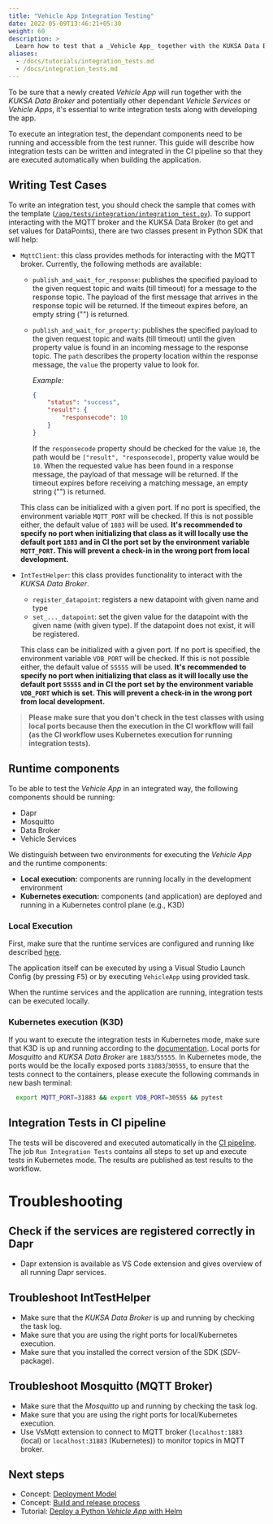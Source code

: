 ```yaml
---
title: "Vehicle App Integration Testing"
date: 2022-05-09T13:46:21+05:30
weight: 60
description: >
  Learn how to test that a _Vehicle App_ together with the KUKSA Data Broker and potentially other dependant Vehicle Services or Vehicle Apps runs as expected.
aliases:
  - /docs/tutorials/integration_tests.md
  - /docs/integration_tests.md
---
```


To be sure that a newly created _Vehicle App_ will run together with the _KUKSA Data Broker_ and potentially other dependant _Vehicle Services_ or _Vehicle Apps_, it's essential to write integration tests along with developing the app.

To execute an integration test, the dependant components need to be running and accessible from the test runner. This guide will describe how integration tests can be written and integrated in the CI pipeline so that they are executed automatically when building the application.

## Writing Test Cases

To write an integration test, you should check the sample that comes with the template ([`/app/tests/integration/integration_test.py`](https://github.com/eclipse-velocitas/vehicle-app-python-template/blob/main/app/tests/integration/integration_test.py)). To support interacting with the MQTT broker and the KUKSA Data Broker (to get and set values for DataPoints), there are two classes present in Python SDK that will help:

- `MqttClient`: this class provides methods for interacting with the MQTT broker. Currently, the following methods are available:

  - `publish_and_wait_for_response`: publishes the specified payload to the given request topic and waits (till timeout) for a message to the response topic. The payload of the first message that arrives in the response topic will be returned. If the timeout expires before, an empty string ("") is returned.
  - `publish_and_wait_for_property`: publishes the specified payload to the given request topic and waits (till timeout) until the given property value is found in an incoming message to the response topic. The `path` describes the property location within the response message, the `value` the property value to look for.

    _Example:_

    ``` JSON
    {
        "status": "success",
        "result": {
            "responsecode": 10
        }
    }
    ```

    If the `responsecode` property should be checked for the value `10`, the path would be `["result", "responsecode]`, property value would be `10`. When the requested value has been found in a response message, the payload of that message will be returned. If the timeout expires before receiving a matching message, an empty string ("") is returned.

  This class can be initialized with a given port. If no port is specified, the environment variable `MQTT_PORT` will be checked. If this is not possible either, the default value of `1883` will be used. **It's recommended to specify no port when initializing that class as it will locally use the default port `1883` and in CI the port set by the environment variable `MQTT_PORT`. This will prevent a check-in in the wrong port from local development.**

- `IntTestHelper`: this class provides functionality to interact with the _KUKSA Data Broker_.

  - `register_datapoint`: registers a new datapoint with given name and type
  - `set_..._datapoint`: set the given value for the datapoint with the given name (with given type). If the datapoint does not exist, it will be registered.

  This class can be initialized with a given port. If no port is specified, the environment variable `VDB_PORT` will be checked. If this is not possible either, the default value of `55555` will be used. **It's recommended to specify no port when initializing that class as it will locally use the default port `55555` and in CI the port set by the environment variable `VDB_PORT` which is set. This will prevent a check-in in the wrong port from local development.**

> **Please make sure that you don't check in the test classes with using local ports because then the execution in the CI workflow will fail (as the CI workflow uses Kubernetes execution for running integration tests).**

## Runtime components

To be able to test the _Vehicle App_ in an integrated way, the following components should be running:

- Dapr
- Mosquitto
- Data Broker
- Vehicle Services

We distinguish between two environments for executing the _Vehicle App_ and the runtime components:

- **Local execution:** components are running locally in the development environment
- **Kubernetes execution:** components (and application) are deployed and running in a Kubernetes control plane (e.g., K3D)

### Local Execution

First, make sure that the runtime services are configured and running like described [here](/docs/run_runtime_services_locally.md).

The application itself can be executed by using a Visual Studio Launch Config (by pressing <kbd>F5</kbd>) or by executing `VehicleApp` using provided task.

When the runtime services and the application are running, integration tests can be executed locally.

### Kubernetes execution (K3D)

If you want to execute the integration tests in Kubernetes mode, make sure that K3D is up and running according to the [documentation](/docs/run_runtime_services_kubernetes.md). Local ports for _Mosquitto_ and _KUKSA Data Broker_ are `1883`/`55555`. In Kubernetes mode, the ports would be the locally exposed ports `31883`/`30555`, to ensure that the tests connect to the containers, please execute the following commands in new bash terminal:

```bash
  export MQTT_PORT=31883 && export VDB_PORT=30555 && pytest
```

## Integration Tests in CI pipeline

The tests will be discovered and executed automatically in the [CI pipeline](https://github.com/eclipse-velocitas/vehicle-app-python-template/blob/main/.github/workflows/ci.yml). The job `Run Integration Tests` contains all steps to set up and execute tests in Kubernetes mode. The results are published as test results to the workflow.

# Troubleshooting

## Check if the services are registered correctly in Dapr

- Dapr extension is available as VS Code extension and gives overview of all running Dapr services.

## Troubleshoot IntTestHelper

- Make sure that the _KUKSA Data Broker_ is up and running by checking the task log.
- Make sure that you are using the right ports for local/Kubernetes execution.
- Make sure that you installed the correct version of the SDK (_SDV_-package).

## Troubleshoot Mosquitto (MQTT Broker)

- Make sure that the _Mosquitto_ up and running by checking the task log.
- Make sure that you are using the right ports for local/Kubernetes execution.
- Use VsMqtt extension to connect to MQTT broker (`localhost:1883` (local) or `localhost:31883` (Kubernetes)) to monitor topics in MQTT broker.

## Next steps

- Concept: [Deployment Model](/docs/concepts/deployment_model/)
- Concept: [Build and release process](/docs/concepts/deployment_model/vehicle_app_releases/)
- Tutorial: [Deploy a Python _Vehicle App_ with Helm](/docs/tutorials/tutorial_how_to_deploy_a_vehicle_app_with_helm.md)
